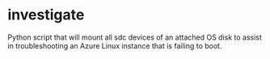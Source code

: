 # investigate

Python script that will mount all sdc devices of an attached OS disk to assist in troubleshooting an Azure Linux instance that is failing to boot.
